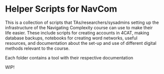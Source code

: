 # Helper Scripts for NavCom

This is a collection of scripts that TAs/researchers/sysadmins setting up the infrastructure of the  Navigating Complexity course can use to make their life easier. These include scripts for creating accounts in 4CAT, making database backups, notebooks for creating word networks, useful resources, and documentation about the set-up and use of different digital methods relevant to the course.

Each folder contains a tool with their respective documentation

WIP!
